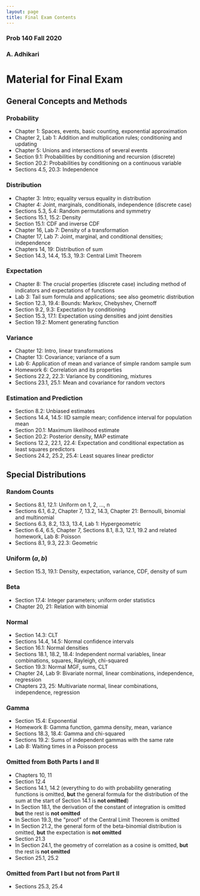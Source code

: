 ```yaml
---
layout: page
title: Final Exam Contents
---
```


<!-- #region -->
### Prob 140 Fall 2020 ###
### A. Adhikari ###

# Material for Final Exam #

## General Concepts and Methods ##

### Probability ###
- Chapter 1: Spaces, events, basic counting, exponential approximation
- Chapter 2, Lab 1: Addition and multiplication rules; conditioning and updating
- Chapter 5: Unions and intersections of several events
- Section 9.1: Probabilities by conditioning and recursion (discrete)
- Section 20.2: Probabilities by conditioning on a continuous variable
- Sections 4.5, 20.3: Independence


### Distribution ###
- Chapter 3: Intro; equality versus equality in distribution
- Chapter 4: Joint, marginals, conditionals, independence (discrete case)
- Sections 5.3, 5.4: Random permutations and symmetry
- Sections 15.1, 15.2: Density
- Section 15.1: CDF and inverse CDF
- Chapter 16, Lab 7: Density of a transformation
- Chapter 17, Lab 7: Joint, marginal, and conditional densities; independence
- Chapters 14, 19: Distribution of sum
- Section 14.3, 14.4, 15.3, 19.3: Central Limit Theorem


### Expectation ###
- Chapter 8: The crucial properties (discrete case) including method of indicators and expectations of functions
- Lab 3: Tail sum formula and applications; see also geometric distribution
- Section 12.3, 19.4: Bounds: Markov, Chebyshev, Chernoff
- Section 9.2, 9.3: Expectation by conditioning
- Section 15.3, 17.1: Expectation using densities and joint densities
- Section 19.2: Moment generating function


### Variance ###
- Chapter 12: Intro, linear transformations
- Chapter 13: Covariance; variance of a sum
- Lab 6: Application of mean and variance of simple random sample sum
- Homework 6: Correlation and its properties
- Sections 22.2, 22.3: Variance by conditioning, mixtures
- Sections 23.1, 25.1: Mean and covariance for random vectors


### Estimation and Prediction ###
- Section 8.2: Unbiased estimates
- Sections 14.4, 14.5: IID sample mean; confidence interval for population mean
- Section 20.1: Maximum likelihood estimate
- Section 20.2: Posterior density, MAP estimate
- Sections 12.2, 22.1, 22.4: Expectation and conditional expectation as least squares predictors
- Sections 24.2, 25.2, 25.4: Least squares linear predictor

## Special Distributions ##

### Random Counts ###
- Sections 8.1, 12.1: Uniform on 1, 2, ..., n
- Sections 6.1, 6.2, Chapter 7, 13.2, 14.3, Chapter 21: Bernoulli, binomial and multinomial
- Sections 6.3, 8.2, 13.3, 13.4, Lab 1: Hypergeometric
- Section 6.4, 6.5, Chapter 7, Sections 8.1, 8.3, 12.1, 19.2 and related homework, Lab 8: Poisson
- Sections 8.1, 9.3, 22.3: Geometric


### Uniform $(a, b)$ ###
- Section 15.3, 19.1: Density, expectation, variance, CDF, density of sum


### Beta ###
- Section 17.4: Integer parameters; uniform order statistics
- Chapter 20, 21: Relation with binomial


### Normal ###
- Section 14.3: CLT
- Sections 14.4, 14.5: Normal confidence intervals
- Section 16.1: Normal densities
- Sections 18.1, 18.2, 18.4: Independent normal variables, linear combinations, squares, Rayleigh, chi-squared
- Section 19.3: Normal MGF, sums, CLT
- Chapter 24, Lab 9: Bivariate normal, linear combinations, independence, regression
- Chapters 23, 25: Multivariate normal, linear combinations, independence, regression


### Gamma ###
- Section 15.4: Exponential
- Homework 8: Gamma function, gamma density, mean, variance
- Sections 18.3, 18.4: Gamma and chi-squared
- Sections 19.2: Sums of independent gammas with the same rate
- Lab 8: Waiting times in a Poisson process


### Omitted from Both Parts I and II ###
- Chapters 10, 11
- Section 12.4
- Sections 14.1, 14.2 (everything to do with probability generating functions is omitted, **but** the general formula for the distribution of the sum at the start of Section 14.1 is **not omitted**)
- In Section 18.1, the derivation of the constant of integration is omitted **but** the rest is **not omitted**
- In Section 19.3, the "proof" of the Central Limit Theorem is omitted
- In Section 21.2, the general form of the beta-binomial distribution is omitted, **but** the expectation is **not omitted**
- Section 21.3
- In Section 24.1, the geometry of correlation as a cosine is omitted, **but** the rest is **not omitted**
- Section 25.1, 25.2

### Omitted from Part I but not from Part II ###
- Sections 25.3, 25.4
<!-- #endregion -->
